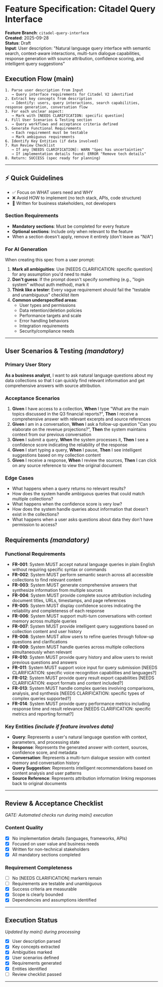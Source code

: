 # Feature Specification: Citadel Query Interface

**Feature Branch**: `citadel-query-interface`  
**Created**: 2025-09-28  
**Status**: Draft  
**Input**: User description: "Natural language query interface with semantic search, context-aware interactions, multi-turn dialogue capabilities, response generation with source attribution, confidence scoring, and intelligent query suggestions"

## Execution Flow (main)
```
1. Parse user description from Input
   → Query interface requirements for Citadel V2 identified
2. Extract key concepts from description
   → Identify: users, query interactions, search capabilities, response generation, conversation flow
3. For each unclear aspect:
   → Mark with [NEEDS CLARIFICATION: specific question]
4. Fill User Scenarios & Testing section
   → Query workflows and acceptance criteria defined
5. Generate Functional Requirements
   → Each requirement must be testable
   → Mark ambiguous requirements
6. Identify Key Entities (if data involved)
7. Run Review Checklist
   → If any [NEEDS CLARIFICATION]: WARN "Spec has uncertainties"
   → If implementation details found: ERROR "Remove tech details"
8. Return: SUCCESS (spec ready for planning)
```

---

## ⚡ Quick Guidelines
- ✅ Focus on WHAT users need and WHY
- ❌ Avoid HOW to implement (no tech stack, APIs, code structure)
- 👥 Written for business stakeholders, not developers

### Section Requirements
- **Mandatory sections**: Must be completed for every feature
- **Optional sections**: Include only when relevant to the feature
- When a section doesn't apply, remove it entirely (don't leave as "N/A")

### For AI Generation
When creating this spec from a user prompt:
1. **Mark all ambiguities**: Use [NEEDS CLARIFICATION: specific question] for any assumption you'd need to make
2. **Don't guess**: If the prompt doesn't specify something (e.g., "login system" without auth method), mark it
3. **Think like a tester**: Every vague requirement should fail the "testable and unambiguous" checklist item
4. **Common underspecified areas**:
   - User types and permissions
   - Data retention/deletion policies  
   - Performance targets and scale
   - Error handling behaviors
   - Integration requirements
   - Security/compliance needs

---

## User Scenarios & Testing *(mandatory)*

### Primary User Story
**As a business analyst**, I want to ask natural language questions about my data collections so that I can quickly find relevant information and get comprehensive answers with source attribution.

### Acceptance Scenarios
1. **Given** I have access to a collection, **When** I type "What are the main topics discussed in the Q3 financial reports?", **Then** I receive a comprehensive answer with relevant excerpts and source references
2. **Given** I am in a conversation, **When** I ask a follow-up question "Can you elaborate on the revenue projections?", **Then** the system maintains context from our previous conversation
3. **Given** I submit a query, **When** the system processes it, **Then** I see a confidence score indicating the reliability of the response
4. **Given** I start typing a query, **When** I pause, **Then** I see intelligent suggestions based on my collection content
5. **Given** I receive a response, **When** I review the sources, **Then** I can click on any source reference to view the original document

### Edge Cases
- What happens when a query returns no relevant results?
- How does the system handle ambiguous queries that could match multiple collections?
- What happens when the confidence score is very low?
- How does the system handle queries about information that doesn't exist in the collections?
- What happens when a user asks questions about data they don't have permission to access?

## Requirements *(mandatory)*

### Functional Requirements
- **FR-001**: System MUST accept natural language queries in plain English without requiring specific syntax or commands
- **FR-002**: System MUST perform semantic search across all accessible collections to find relevant content
- **FR-003**: System MUST generate comprehensive answers that synthesize information from multiple sources
- **FR-004**: System MUST provide complete source attribution including document titles, URLs, timestamps, and page references
- **FR-005**: System MUST display confidence scores indicating the reliability and completeness of each response
- **FR-006**: System MUST support multi-turn conversations with context memory across multiple queries
- **FR-007**: System MUST provide intelligent query suggestions based on collection content and user history
- **FR-008**: System MUST allow users to refine queries through follow-up questions and clarifications
- **FR-009**: System MUST handle queries across multiple collections simultaneously when relevant
- **FR-010**: System MUST provide query history and allow users to revisit previous questions and answers
- **FR-011**: System MUST support voice input for query submission [NEEDS CLARIFICATION: specific voice recognition capabilities and languages?]
- **FR-012**: System MUST provide query result export capabilities [NEEDS CLARIFICATION: export formats and content included?]
- **FR-013**: System MUST handle complex queries involving comparisons, analysis, and synthesis [NEEDS CLARIFICATION: specific types of complex queries supported?]
- **FR-014**: System MUST provide query performance metrics including response time and result relevance [NEEDS CLARIFICATION: specific metrics and reporting format?]

### Key Entities *(include if feature involves data)*
- **Query**: Represents a user's natural language question with context, parameters, and processing state
- **Response**: Represents the generated answer with content, sources, confidence score, and metadata
- **Conversation**: Represents a multi-turn dialogue session with context memory and conversation history
- **Query Suggestion**: Represents intelligent recommendations based on content analysis and user patterns
- **Source Reference**: Represents attribution information linking responses back to original documents

---

## Review & Acceptance Checklist
*GATE: Automated checks run during main() execution*

### Content Quality
- [x] No implementation details (languages, frameworks, APIs)
- [x] Focused on user value and business needs
- [x] Written for non-technical stakeholders
- [x] All mandatory sections completed

### Requirement Completeness
- [ ] No [NEEDS CLARIFICATION] markers remain
- [ ] Requirements are testable and unambiguous  
- [x] Success criteria are measurable
- [x] Scope is clearly bounded
- [x] Dependencies and assumptions identified

---

## Execution Status
*Updated by main() during processing*

- [x] User description parsed
- [x] Key concepts extracted
- [x] Ambiguities marked
- [x] User scenarios defined
- [x] Requirements generated
- [x] Entities identified
- [ ] Review checklist passed

---

